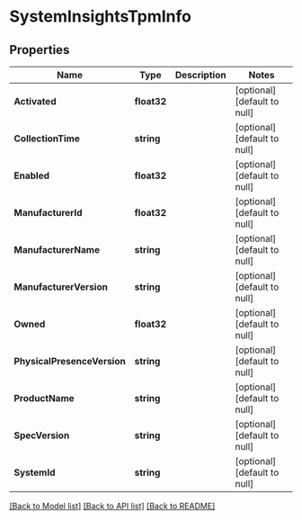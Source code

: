 # SystemInsightsTpmInfo

## Properties
Name | Type | Description | Notes
------------ | ------------- | ------------- | -------------
**Activated** | **float32** |  | [optional] [default to null]
**CollectionTime** | **string** |  | [optional] [default to null]
**Enabled** | **float32** |  | [optional] [default to null]
**ManufacturerId** | **float32** |  | [optional] [default to null]
**ManufacturerName** | **string** |  | [optional] [default to null]
**ManufacturerVersion** | **string** |  | [optional] [default to null]
**Owned** | **float32** |  | [optional] [default to null]
**PhysicalPresenceVersion** | **string** |  | [optional] [default to null]
**ProductName** | **string** |  | [optional] [default to null]
**SpecVersion** | **string** |  | [optional] [default to null]
**SystemId** | **string** |  | [optional] [default to null]

[[Back to Model list]](../README.md#documentation-for-models) [[Back to API list]](../README.md#documentation-for-api-endpoints) [[Back to README]](../README.md)


